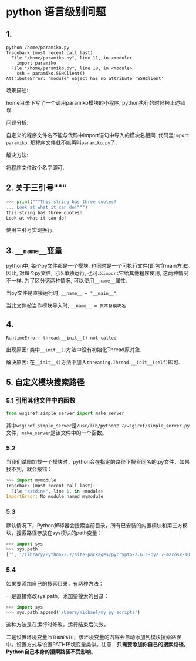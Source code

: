 # python 语言级别问题

## 1.

```
python /home/paramiko.py
Traceback (most recent call last):
  File "/home/paramiko.py", line 11, in <module>
    import paramiko
  File "/home/paramiko.py", line 18, in <module>
    ssh = paramiko.SSHClient()
AttributeError: 'module' object has no attribute 'SSHClient'
```

场景描述:

home目录下写了一个调用paramiko模块的小程序, python执行的时候报上述错误.

问题分析:

自定义的程序文件名不能与代码中import语句中导入的模块名相同. 代码里`import paramiko`, 那程序文件就不能再叫`paramiko.py`了.

解决方法:

将程序文件改个名字即可.

## 2. 关于三引号"""

```python
>>> print("""This string has three quotes!
... Look at what it can do!""")
This string has three quotes!
Look at what it can do!
```

使用三引号实现换行.

## 3. `__name__`变量

python中, 每个py文件都是一个模块, 也同时是一个可执行文件(即包含main方法). 因此, 对每个py文件, 可以单独运行, 也可以`import`它给其他程序使用, 这两种情况不一样. 为了区分这两种情况, 可以使用`__name__`属性.

当py文件是直接运行时, `__name__ = "__main__"`,

当此文件被当作模块导入时, `__name__ = 其本身模块名`

## 4.

`RuntimeError: thread.__init__() not called`

出现原因: 类中`__init__()`方法中没有初始化Thread原对象.

解决原因: 在`__init__()`方法中加入`threading.Thread.__init__(self)`即可.

## 5. 自定义模块搜索路径

### 5.1 引用其他文件中的函数

```py
from wsgiref.simple_server import make_server
```

其中`wsgiref.simple_server`是`/usr/lib/python2.7/wsgiref/simple_server.py`文件，`make_server`是该文件中的一个函数。

### 5.2 

当我们试图加载一个模块时，python会在指定的路径下搜索同名的.py文件，如果找不到，就会报错：

```py
>>> import mymodule
Traceback (most recent call last):
  File "<stdin>", line 1, in <module>
ImportError: No module named mymodule
```

### 5.3 

默认情况下，Python解释器会搜索当前目录，所有已安装的内置模块和第三方模块，搜索路径存放在sys模块的path变量：

```py
>>> import sys
>>> sys.path
['', '/Library/Python/2.7/site-packages/pycrypto-2.6.1-py2.7-macosx-10.9-intel.egg', '/Library/Python/2.7/site-packages/PIL-1.1.7-py2.7-macosx-10.9-intel.egg', ...]
```

### 5.4 

如果要添加自己的搜索目录，有两种方法：

一是直接修改sys.path，添加要搜索的目录：

```py
>>> import sys
>>> sys.path.append('/Users/michael/my_py_scripts')
```

这种方法是在运行时修改，运行结束后失效。

二是设置环境变量`PYTHONPATH`，该环境变量的内容会自动添加到模块搜索路径中。设置方式与设置PATH环境变量类似。注意：**只需要添加你自己的搜索路径，Python自己本身的搜索路径不受影响**。